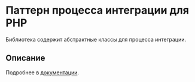 # Паттерн процесса интеграции для PHP

Библиотека содержит абстрактные классы для процесса интеграции.

## Описание

Подробнее в [документации](https://gleb-mihalkov.github.io/php-integration/).